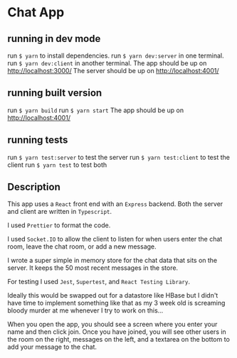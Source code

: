 # Chat App

## running in dev mode
run `$ yarn` to install dependencies. 
run `$ yarn dev:server` in one terminal.
run `$ yarn dev:client` in another terminal.
The app should be up on [http://localhost:3000/](http://localhost:3000/)
The server should be up on [http://localhost:4001/](http://localhost:4001/)

## running built version
run `$ yarn build`
run `$ yarn start`
The app should be up on [http://localhost:4001/](http://localhost:4001/)

## running tests
run `$ yarn test:server` to test the server
run `$ yarn test:client` to test the client
run `$ yarn test` to test both

## Description
This app uses a `React` front end with an `Express` backend. Both the server and client are written in `Typescript`.

I used `Prettier` to format the code.

I used `Socket.IO` to allow the client to listen for when users enter the chat room, leave the chat room, or add a new message.

I wrote a super simple in memory store for the chat data that sits on the server. It keeps the 50 most recent messages in the store.

For testing I used `Jest`, `Supertest`, and `React Testing Library`.

Ideally this would be swapped out for a datastore like HBase but I didn't have time to implement something like that as my 3 week old is screaming bloody murder at me whenever I try to work on this...

When you open the app, you should see a screen where you enter your name and then click join. Once you have joined, you will see other users in the room on the right, messages on the left, and a textarea on the bottom
to add your message to the chat.
